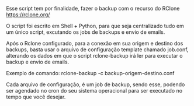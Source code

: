 Esse script tem por finalidade, fazer o backup com o recurso do RClone https://rclone.org/

O script foi escrito em Shell + Python, para que seja centralizado tudo em um único script, excutando os jobs de backups e envio de emails.

Após o Rclone configurado, para a conexão em sua origem e destino dos backups, basta usar o arquivo de configuração template chamado job.conf, alterando os dados em que o script rclone-backup irá ler para executar o backup e envio de emails.

Exemplo de comando: rclone-backup -c backup-origem-destino.conf

Cada arquivo de configuração, é um job de backup, sendo esse, podendo ser agendado no cron do seu sistema operacional para ser executado no tempo que você desejar.
